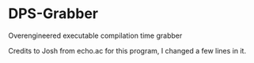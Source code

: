 # DPS-Grabber
Overengineered executable compilation time grabber

Credits to Josh from echo.ac for this program, I changed a few lines in it.
